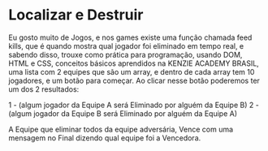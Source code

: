 # Localizar e Destruir

Eu gosto muito de Jogos, e nos games existe uma função chamada feed kills, que é quando mostra qual jogador foi eliminado em tempo real, e sabendo disso, trouxe como 
prática para programação, usando DOM, HTML e CSS, conceitos básicos aprendidos na KENZIE ACADEMY BRASIL, uma lista com 2 equipes que são um array, e dentro de cada array
tem 10 jogadores, e um botão para começar. Ao clicar nesse botão poderemos ter um dos 2 resultados:

1 - (algum jogador da Equipe A será Eliminado por alguém da Equipe B)
2 - (algum jogador da Equipe B será Eliminado por alguém da Equipe A)

A Equipe que eliminar todos da equipe adversária, Vence com uma mensagem no Final dizendo qual equipe foi a Vencedora.
